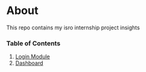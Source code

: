 # About
This repo contains my isro internship project insights

### Table of Contents
1) [Login Module](https://github.com/Kaival-Patel/isro_hrmcs/README.md "login_module")
2) [Dashboard](https://github.com/Kaival-Patel/isro_hrmcs/README.md "dashboard")
